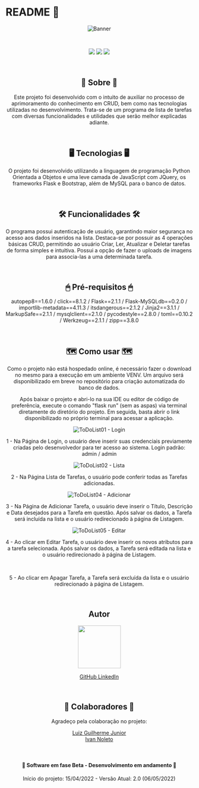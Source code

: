 # README 📖

<div align="center">

![Banner](https://user-images.githubusercontent.com/101483219/167234540-9539ee85-3be0-4539-b11b-4c92460a8cc1.png)

<br>

<p align="center">
<img src="https://img.shields.io/badge/Status-Vers%C3%A3o%20Beta%20--%20Em%20Desenvolvimento-green"> <img src="https://img.shields.io/badge/Data%20de%20In%C3%ADcio%20do%20Projeto-15%2F04%2F2022-green"> <img src="https://img.shields.io/badge/Data%20da%20%C3%BAltima%20atualiza%C3%A7%C3%A3o-06%2F05%2F2022-green">
</p>

<br>

<hp align="center">
    <h2 align="center">📗 Sobre 📗</h2>
        <p>Este projeto foi desenvolvido com o intuito de auxiliar no processo de aprimoramento do conhecimento em CRUD, bem como nas tecnologias utilizadas no desenvolvimento. Trata-se de um programa de lista de tarefas com diversas funcionalidades e utilidades que serão melhor explicadas adiante.</p>
    <br>
    <h2>🖥 Tecnologias 🖥</h2>
        <p>O projeto foi desenvolvido utilizando a linguagem de programação Python Orientada a Objetos e uma leve camada de JavaScript com JQuery, os frameworks Flask e Bootstrap, além de MySQL para o banco de datos.</p>
    <br>
    <h2>🛠 Funcionalidades 🛠</h2>
        <p>O programa possui autenticação de usuário, garantindo maior segurança no acesso aos dados inseridos na lista. Destaca-se por possuir as 4 operações básicas CRUD, permitindo ao usuário Criar, Ler, Atualizar e Deletar tarefas de forma simples e intuitiva. Possui a opção de fazer o uploads de imagens para associa-las a uma determinada tarefa.</p>
    <br>
    <h2>🖱 Pré-requisitos 🖱</h2>
        <p>autopep8==1.6.0 / click==8.1.2 / Flask==2.1.1 / Flask-MySQLdb==0.2.0 / importlib-metadata==4.11.3 / itsdangerous==2.1.2 / Jinja2==3.1.1 / MarkupSafe==2.1.1 / mysqlclient==2.1.0 / pycodestyle==2.8.0 / toml==0.10.2 / Werkzeug==2.1.1 / zipp==3.8.0</p>
    <br>
    <h2>🗺 Como usar 🗺</h2>
    <p>Como o projeto não está hospedado online, é necessário fazer o download no mesmo para a execução em um ambiente VENV. Um arquivo será disponibilizado em breve no repositório para criação automatizada do banco de dados.</p>
    <p>Após baixar o projeto e abri-lo na sua IDE ou editor de código de preferência, execute o comando "flask run" (sem as aspas) via terminal diretamente do diretório do projeto. Em seguida, basta abrir o link disponibilizado no próprio terminal para acessar a aplicação.</p>


![ToDoList01 - Login](https://user-images.githubusercontent.com/101483219/163696462-9b58a861-b489-4ac4-a9f3-6eb02e2aa882.png)
    <p>1 - Na Página de Login, o usuário deve inserir suas credenciais previamente criadas pelo desenvolvedor para ter acesso ao sistema. Login padrão: admin / admin</p>

![ToDoList02 - Lista](https://user-images.githubusercontent.com/101483219/167235284-5e090c31-ffa0-4068-9958-c43bcbfd4290.png)
    <p>2 - Na Página Lista de Tarefas, o usuário pode conferir todas as Tarefas adicionadas.</p>

![ToDoList04 - Adicionar](https://user-images.githubusercontent.com/101483219/167235290-3bde0107-cba9-4fc7-870c-cecfc7e8298f.png)
    <p>3 - Na Página de Adicionar Tarefa, o usuário deve inserir o Título, Descrição e Data desejados para a Tarefa em questão. Após salvar os dados, a Tarefa será incluída na lista e o usuário redirecionado à página de Listagem.</p>

![ToDoList05 - Editar](https://user-images.githubusercontent.com/101483219/167235299-70fe94da-fbb2-4f23-900b-ffefd5533317.png)
    <p>4 - Ao clicar em Editar Tarefa, o usuário deve inserir os novos atributos para a tarefa selecionada. Após salvar os dados, a Tarefa será editada na lista e o usuário redirecionado à página de Listagem.</p>

<br>

<p>5 - Ao clicar em Apagar Tarefa, a Tarefa será excluída da lista e o usuário redirecionado à página de Listagem.</p>

<br>

<h2 align="center">Autor</h2>

[<img src="https://avatars.githubusercontent.com/u/101483219?v=4" width=115><br><sub></sub>](https://github.com/luizrodgs)
<p><a href="https://github.com/luizrodgs">GitHub </a> <a href="https://www.linkedin.com/in/luizrodgs"> LinkedIn</a></p>

<br>

<h2>
    <h2 align="center">🤝 Colaboradores 🤝</h2>
    <div>
    <p align="center">Agradeço pela colaboração no projeto:</p>
    <a href="https://www.linkedin.com/in/moura-dev/">Luiz Guilherme Junior</a>
    <br>
    <a href="https://www.linkedin.com/in/ivan-noleto-0aa2a0205/">Ivan Noleto</a>
    </h2>
    </div>
<br>
<br>

<h4 align="center">
    🚧 Software em fase Beta - Desenvolvimento em andamento 🚧
</h4>
<p align="center">Início do projeto: 15/04/2022 - Versão Atual: 2.0 (06/05/2022)</p>
<br>

</div>
